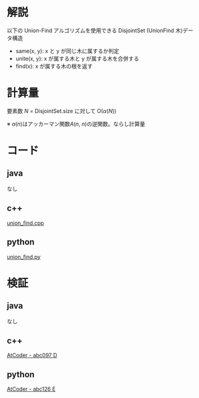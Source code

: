 # 解説

以下の Union-Find アルゴリズムを使用できる DisjointSet (UnionFind 木)データ構造

- same(x, y): x と y が同じ木に属するか判定
- unite(x, y): x が属する木と y が属する木を合併する
- find(x): x が属する木の根を返す

# 計算量

要素数 _N_ = DisjointSet.size に対して O(_α_(_N_))

※ _α_(_n_)はアッカーマン関数*A*(_n_, _n_)の逆関数。ならし計算量

# コード

## java

なし

## c++

[union_find.cpp](../lib/cpp/union_find.cpp)

## python

[union_find.py](../lib/python/union_find.py)

# 検証

## java

なし

## c++

[AtCoder - abc097 D](https://atcoder.jp/contests/abc097/submissions/5489399)

## python

[AtCoder - abc126 E](https://atcoder.jp/contests/abc126/submissions/5488956)
